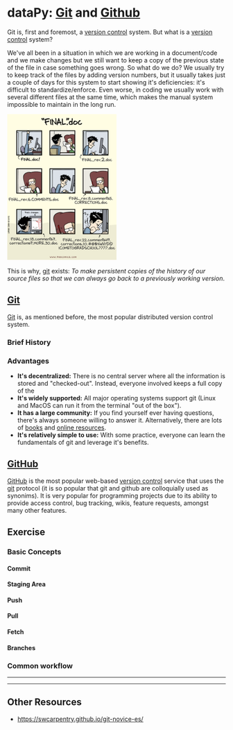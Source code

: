 # dataPy: [Git](https://git-scm.com/) and [Github](https://github.com/)

Git is, first and foremost, a [version control](https://en.wikipedia.org/wiki/Version_control) system. But what is a [version control](https://en.wikipedia.org/wiki/Version_control) system?

We've all been in a situation in which we are working in a document/code and we make changes but we still want to keep a copy of the previous state of the file in case something goes wrong. So what do we do? We usually try to keep track of the files by adding version numbers, but it usually takes just a couple of days for this system to start showing it's deficiencies: it's difficult to standardize/enforce. Even worse, in coding we usually work with several different files at the same time, which makes the manual system impossible to maintain in the long run.

[<img src="./media/phdTracking.png" width="50%">](https://twitter.com/phdcomics/status/826861642507882496?lang=en)

This is why, [git](https://git-scm.com/) exists: *To make persistent copies of the history of our source files so that we can always go back to a previously working version*.

##  [Git](https://git-scm.com/)

[Git](https://git-scm.com/) is, as mentioned before, the most popular distributed version control system.

### Brief History


### Advantages

* **It's decentralized:** There is no central server where all the information is stored and "checked-out". Instead, everyone involved keeps a full copy of the
* **It's widely supported:** All major operating systems support git (Linux and MacOS can run it from the terminal "out of the box").
* **It has a large community:** If you find yourself ever having questions, there's always someone willing to answer it. Alternatively, there are lots of [books](https://git-scm.com/book/en/v2) and [online resources](https://swcarpentry.github.io/git-novice-es/).
* **It's relatively simple to use:** With some practice, everyone can learn the fundamentals of git and leverage it's benefits.

##  [GitHub](www.github.com)

[GitHub](www.github.com) is the most popular web-based [version control](https://en.wikipedia.org/wiki/Version_control) service that uses the [git](https://git-scm.com/) protocol (it is so popular that git and github are colloquially used as synonims). It is very popular for programming projects due to its ability to provide access control, bug tracking, wikis, feature requests, amongst many other features.


##  Exercise

### Basic Concepts

####  Commit

####  Staging Area

####  Push

####  Pull

####  Fetch

####  Branches


### Common workflow



<hr><hr>

## Other Resources

* https://swcarpentry.github.io/git-novice-es/
